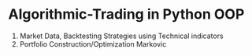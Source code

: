 # Algorithmic-Trading in Python OOP

1) Market Data, Backtesting Strategies using Technical indicators
2) Portfolio Construction/Optimization Markovic

